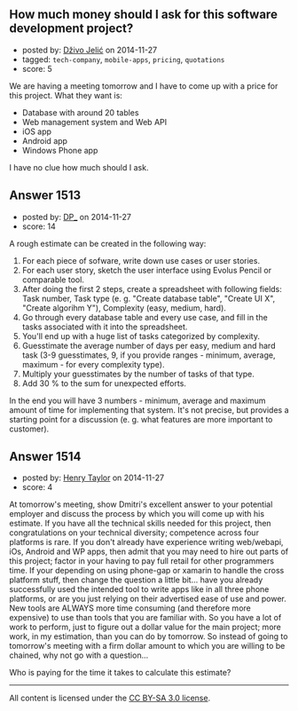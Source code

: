 ## How much money should I ask for this software development project?

- posted by: [Dživo Jelić](https://stackexchange.com/users/1825074/d-ivo-jeli) on 2014-11-27
- tagged: `tech-company`, `mobile-apps`, `pricing`, `quotations`
- score: 5

We are having a meeting tomorrow and I have to come up with a price for this project.
What they want is:

- Database with around 20 tables
- Web management system and Web API
- iOS app
- Android app
- Windows Phone app

I have no clue how much should I ask. 



## Answer 1513

- posted by: [DP_](https://stackexchange.com/users/171799/dp) on 2014-11-27
- score: 14

A rough estimate can be created in the following way:

 1. For each piece of sofware, write down use cases or user stories.
 1. For each user story, sketch the user interface using Evolus Pencil or comparable tool.
 1. After doing the first 2 steps, create a spreadsheet with following fields: Task number, Task type (e. g. "Create database table", "Create UI X", "Create algorihm Y"), Complexity (easy, medium, hard).
 1. Go through every database table and every use case, and fill in the tasks associated with it into the spreadsheet.
 1. You'll end up with a huge list of tasks categorized by complexity.
 1. Guesstimate the average number of days per easy, medium and hard task (3-9 guesstimates, 9, if you provide ranges - minimum, average, maximum - for every complexity type).
 1. Multiply your guesstimates by the number of tasks of that type.
 1. Add 30 % to the sum for unexpected efforts.

In the end you will have 3 numbers - minimum, average and maximum amount of time for implementing that system. It's not precise, but provides a starting point for a discussion (e. g. what features are more important to customer).


## Answer 1514

- posted by: [Henry Taylor](https://stackexchange.com/users/1734959/henry-taylor) on 2014-11-27
- score: 4

At tomorrow's meeting, show Dmitri's excellent answer to your potential employer and discuss the process by which you will come up with his estimate.  If you have all the technical skills needed for this project, then congratulations on your technical diversity; competence across four platforms is rare. If you don't already have experience writing web/webapi, iOs, Android and WP apps, then admit that you may need to hire out parts of this project; factor in your having to pay full retail for other programmers time.  If your depending on using phone-gap or xamarin to handle the cross platform stuff, then change the question a little bit... have you already successfully used the intended tool to write apps like in all three phone platforms, or are you just relying on their advertised ease of use and power.  New tools are ALWAYS more time consuming (and therefore more expensive) to use than tools that you are familiar with.
So you have a lot of work to perform, just to figure out a dollar value for the main project; more work, in my estimation, than you can do by tomorrow.  So instead of going to tomorrow's meeting with a firm dollar amount to which you are willing to be chained, why not go with a question...

Who is paying for the time it takes to calculate this estimate?




---

All content is licensed under the [CC BY-SA 3.0 license](https://creativecommons.org/licenses/by-sa/3.0/).
